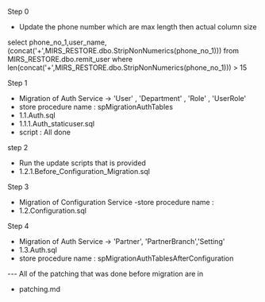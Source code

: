 Step 0

- Update the phone number which are max length then actual column size

select phone_no_1,user_name,(concat('+',MIRS_RESTORE.dbo.StripNonNumerics(phone_no_1))) from MIRS_RESTORE.dbo.remit_user where len(concat('+',MIRS_RESTORE.dbo.StripNonNumerics(phone_no_1))) > 15

Step 1

- Migration of Auth Service -> 'User' , 'Department' , 'Role' , 'UserRole'
- store procedure name : spMigrationAuthTables
- 1.1.Auth.sql
- 1.1.1.Auth_staticuser.sql
- script : All done

step 2

- Run the update scripts that is provided
- 1.2.1.Before_Configuration_Migration.sql

Step 3

- Migration of Configuration Service
  -store procedure name :
- 1.2.Configuration.sql

Step 4

- Migration of Auth Service -> 'Partner', 'PartnerBranch','Setting'
- 1.3.Auth.sql
- store procedure name : spMigrationAuthTablesAfterConfiguration




--- All of the patching that was done before migration are in
 - patching.md